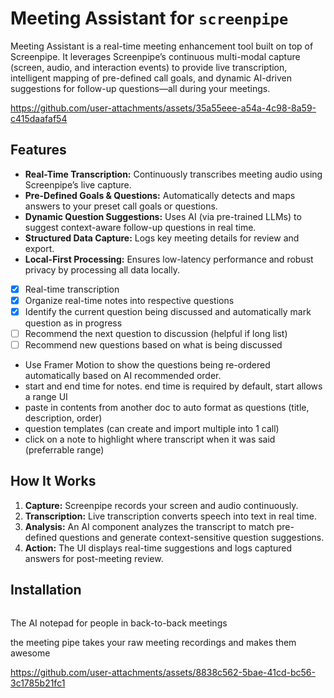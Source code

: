 # Meeting Assistant for `screenpipe`

Meeting Assistant is a real-time meeting enhancement tool built on top of Screenpipe. It leverages Screenpipe’s continuous multi-modal capture (screen, audio, and interaction events) to provide live transcription, intelligent mapping of pre-defined call goals, and dynamic AI-driven suggestions for follow-up questions—all during your meetings.

https://github.com/user-attachments/assets/35a55eee-a54a-4c98-8a59-c415daafaf54


## Features
- **Real-Time Transcription:** Continuously transcribes meeting audio using Screenpipe’s live capture.
- **Pre-Defined Goals & Questions:** Automatically detects and maps answers to your preset call goals or questions.
- **Dynamic Question Suggestions:** Uses AI (via pre-trained LLMs) to suggest context-aware follow-up questions in real time.
- **Structured Data Capture:** Logs key meeting details for review and export.
- **Local-First Processing:** Ensures low-latency performance and robust privacy by processing all data locally.


- [x] Real-time transcription
- [x] Organize real-time notes into respective questions
- [x] Identify the current question being discussed and automatically mark question as in progress
- [ ] Recommend the next question to discussion (helpful if long list)
- [ ] Recommend new questions based on what is being discussed

- Use Framer Motion to show the questions being re-ordered automatically based on AI recommended order.
- start and end time for notes. end time is required by default, start allows a range UI
- paste in contents from another doc to auto format as questions (title, description, order)
- question templates (can create and import multiple into 1 call)
- click on a note to highlight where transcript when it was said (preferrable range)

## How It Works
1. **Capture:** Screenpipe records your screen and audio continuously.
2. **Transcription:** Live transcription converts speech into text in real time.
3. **Analysis:** An AI component analyzes the transcript to match pre-defined questions and generate context-sensitive question suggestions.
4. **Action:** The UI displays real-time suggestions and logs captured answers for post-meeting review.

## Installation

```bash

```


The AI notepad for people in back-to-back meetings

the meeting pipe takes your raw meeting recordings and makes them awesome

https://github.com/user-attachments/assets/8838c562-5bae-41cd-bc56-3c1785b21fc1
